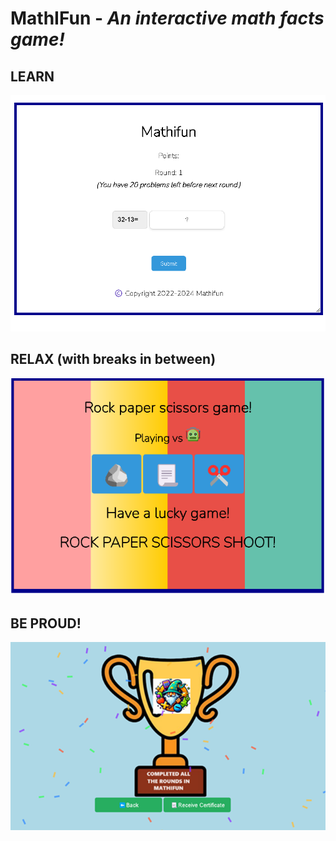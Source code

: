 # MathIFun - *An interactive math facts game\!*

## LEARN
![MathIFun Interface](https://github.com/repodevcode/Math-Facts-Game/blob/main/FOR%20README/Learn.png)

## RELAX (with breaks in between)
![Rock, Paper, Scissors](https://github.com/repodevcode/Math-Facts-Game/blob/main/FOR%20README/Relax.png)


## BE PROUD!
![Trophy](https://github.com/repodevcode/Math-Facts-Game/blob/main/FOR%20README/BeProud.png)
